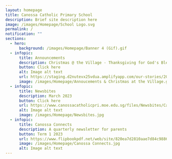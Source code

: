 ```yaml
---
layout: homepage
title: Canossa Catholic Primary School
description: Brief site description here
image: /images/Homepage/School Logo.svg
permalink: /
notification: ""
sections:
  - hero:
      background: /images/Homepage/Banner 4 (Gif).gif
  - infopic:
      title: Announcements
      description: Christmas @ the Village - Thanksgiving for God's Blessings
      button: Click here
      alt: Image alt text
      url: https://staging.d2nutevx25vdua.amplifyapp.com/our-stories/2022-Events/permalink/Christmas-at-the-Village/
      image: /images/Homepage/Annoucements & Christmas at the Village.gif
  - infopic:
      title: Newsbites
      description: March 2023
      button: Click here
      url: https://www.canossacatholicpri.moe.edu.sg/files/Newsbites/Canossa%20Newsbites%20March%202023.pdf
      alt: Image alt text
      image: /images/Homepage/Newsbites.jpg
  - infopic:
      title: Canossa Connects
      description: A quarterly newsletter for parents
      button: Term 1 2023
      url: https://www.flipbookpdf.net/web/site/820ea7d2810aae7d84c98860aceeec108049d0df202303.pdf.html
      image: /images/Homepage/Canossa Connects.jpg
      alt: Image alt text
---
```

